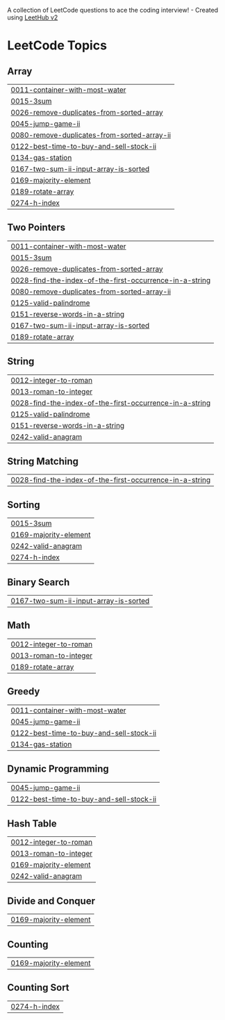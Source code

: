 A collection of LeetCode questions to ace the coding interview! - Created using [LeetHub v2](https://github.com/arunbhardwaj/LeetHub-2.0)
<!---LeetCode Topics Start-->
# LeetCode Topics
## Array
|  |
| ------- |
| [0011-container-with-most-water](https://github.com/khjang95/leetCode/tree/master/0011-container-with-most-water) |
| [0015-3sum](https://github.com/khjang95/leetCode/tree/master/0015-3sum) |
| [0026-remove-duplicates-from-sorted-array](https://github.com/khjang95/leetCode/tree/master/0026-remove-duplicates-from-sorted-array) |
| [0045-jump-game-ii](https://github.com/khjang95/leetCode/tree/master/0045-jump-game-ii) |
| [0080-remove-duplicates-from-sorted-array-ii](https://github.com/khjang95/leetCode/tree/master/0080-remove-duplicates-from-sorted-array-ii) |
| [0122-best-time-to-buy-and-sell-stock-ii](https://github.com/khjang95/leetCode/tree/master/0122-best-time-to-buy-and-sell-stock-ii) |
| [0134-gas-station](https://github.com/khjang95/leetCode/tree/master/0134-gas-station) |
| [0167-two-sum-ii-input-array-is-sorted](https://github.com/khjang95/leetCode/tree/master/0167-two-sum-ii-input-array-is-sorted) |
| [0169-majority-element](https://github.com/khjang95/leetCode/tree/master/0169-majority-element) |
| [0189-rotate-array](https://github.com/khjang95/leetCode/tree/master/0189-rotate-array) |
| [0274-h-index](https://github.com/khjang95/leetCode/tree/master/0274-h-index) |
## Two Pointers
|  |
| ------- |
| [0011-container-with-most-water](https://github.com/khjang95/leetCode/tree/master/0011-container-with-most-water) |
| [0015-3sum](https://github.com/khjang95/leetCode/tree/master/0015-3sum) |
| [0026-remove-duplicates-from-sorted-array](https://github.com/khjang95/leetCode/tree/master/0026-remove-duplicates-from-sorted-array) |
| [0028-find-the-index-of-the-first-occurrence-in-a-string](https://github.com/khjang95/leetCode/tree/master/0028-find-the-index-of-the-first-occurrence-in-a-string) |
| [0080-remove-duplicates-from-sorted-array-ii](https://github.com/khjang95/leetCode/tree/master/0080-remove-duplicates-from-sorted-array-ii) |
| [0125-valid-palindrome](https://github.com/khjang95/leetCode/tree/master/0125-valid-palindrome) |
| [0151-reverse-words-in-a-string](https://github.com/khjang95/leetCode/tree/master/0151-reverse-words-in-a-string) |
| [0167-two-sum-ii-input-array-is-sorted](https://github.com/khjang95/leetCode/tree/master/0167-two-sum-ii-input-array-is-sorted) |
| [0189-rotate-array](https://github.com/khjang95/leetCode/tree/master/0189-rotate-array) |
## String
|  |
| ------- |
| [0012-integer-to-roman](https://github.com/khjang95/leetCode/tree/master/0012-integer-to-roman) |
| [0013-roman-to-integer](https://github.com/khjang95/leetCode/tree/master/0013-roman-to-integer) |
| [0028-find-the-index-of-the-first-occurrence-in-a-string](https://github.com/khjang95/leetCode/tree/master/0028-find-the-index-of-the-first-occurrence-in-a-string) |
| [0125-valid-palindrome](https://github.com/khjang95/leetCode/tree/master/0125-valid-palindrome) |
| [0151-reverse-words-in-a-string](https://github.com/khjang95/leetCode/tree/master/0151-reverse-words-in-a-string) |
| [0242-valid-anagram](https://github.com/khjang95/leetCode/tree/master/0242-valid-anagram) |
## String Matching
|  |
| ------- |
| [0028-find-the-index-of-the-first-occurrence-in-a-string](https://github.com/khjang95/leetCode/tree/master/0028-find-the-index-of-the-first-occurrence-in-a-string) |
## Sorting
|  |
| ------- |
| [0015-3sum](https://github.com/khjang95/leetCode/tree/master/0015-3sum) |
| [0169-majority-element](https://github.com/khjang95/leetCode/tree/master/0169-majority-element) |
| [0242-valid-anagram](https://github.com/khjang95/leetCode/tree/master/0242-valid-anagram) |
| [0274-h-index](https://github.com/khjang95/leetCode/tree/master/0274-h-index) |
## Binary Search
|  |
| ------- |
| [0167-two-sum-ii-input-array-is-sorted](https://github.com/khjang95/leetCode/tree/master/0167-two-sum-ii-input-array-is-sorted) |
## Math
|  |
| ------- |
| [0012-integer-to-roman](https://github.com/khjang95/leetCode/tree/master/0012-integer-to-roman) |
| [0013-roman-to-integer](https://github.com/khjang95/leetCode/tree/master/0013-roman-to-integer) |
| [0189-rotate-array](https://github.com/khjang95/leetCode/tree/master/0189-rotate-array) |
## Greedy
|  |
| ------- |
| [0011-container-with-most-water](https://github.com/khjang95/leetCode/tree/master/0011-container-with-most-water) |
| [0045-jump-game-ii](https://github.com/khjang95/leetCode/tree/master/0045-jump-game-ii) |
| [0122-best-time-to-buy-and-sell-stock-ii](https://github.com/khjang95/leetCode/tree/master/0122-best-time-to-buy-and-sell-stock-ii) |
| [0134-gas-station](https://github.com/khjang95/leetCode/tree/master/0134-gas-station) |
## Dynamic Programming
|  |
| ------- |
| [0045-jump-game-ii](https://github.com/khjang95/leetCode/tree/master/0045-jump-game-ii) |
| [0122-best-time-to-buy-and-sell-stock-ii](https://github.com/khjang95/leetCode/tree/master/0122-best-time-to-buy-and-sell-stock-ii) |
## Hash Table
|  |
| ------- |
| [0012-integer-to-roman](https://github.com/khjang95/leetCode/tree/master/0012-integer-to-roman) |
| [0013-roman-to-integer](https://github.com/khjang95/leetCode/tree/master/0013-roman-to-integer) |
| [0169-majority-element](https://github.com/khjang95/leetCode/tree/master/0169-majority-element) |
| [0242-valid-anagram](https://github.com/khjang95/leetCode/tree/master/0242-valid-anagram) |
## Divide and Conquer
|  |
| ------- |
| [0169-majority-element](https://github.com/khjang95/leetCode/tree/master/0169-majority-element) |
## Counting
|  |
| ------- |
| [0169-majority-element](https://github.com/khjang95/leetCode/tree/master/0169-majority-element) |
## Counting Sort
|  |
| ------- |
| [0274-h-index](https://github.com/khjang95/leetCode/tree/master/0274-h-index) |
<!---LeetCode Topics End-->